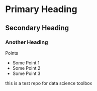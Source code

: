 # Primary Heading
## Secondary Heading
### Another Heading

Points
* Some Point 1
* Some Point 2
* Some Point 3


this is a test repo for data science toolbox
